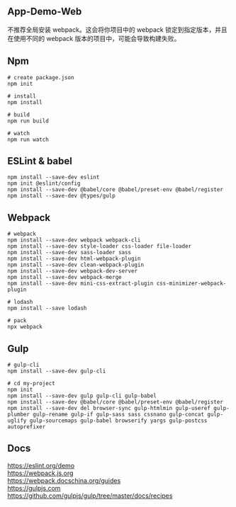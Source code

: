 ## App-Demo-Web
不推荐全局安装 webpack。这会将你项目中的 webpack 锁定到指定版本，并且在使用不同的 webpack 版本的项目中，可能会导致构建失败。


## Npm
```shell
# create package.json
npm init

# install
npm install

# build
npm run build

# watch
npm run watch
```


## ESLint & babel
```shell
npm install --save-dev eslint
npm init @eslint/config
npm install --save-dev @babel/core @babel/preset-env @babel/register
npm install --save-dev @types/gulp
```


## Webpack
```shell
# webpack
npm install --save-dev webpack webpack-cli
npm install --save-dev style-loader css-loader file-loader
npm install --save-dev sass-loader sass
npm install --save-dev html-webpack-plugin
npm install --save-dev clean-webpack-plugin
npm install --save-dev webpack-dev-server
npm install --save-dev webpack-merge
npm install --save-dev mini-css-extract-plugin css-minimizer-webpack-plugin

# lodash
npm install --save lodash

# pack
npx webpack
```


## Gulp
```shell
# gulp-cli
npm install --save-dev gulp-cli

# cd my-project
npm init
npm install --save-dev gulp gulp-cli gulp-babel
npm install --save-dev @babel/core @babel/preset-env @babel/register
npm install --save-dev del browser-sync gulp-htmlmin gulp-useref gulp-plumber gulp-rename gulp-if gulp-sass sass cssnano gulp-concat gulp-uglify gulp-sourcemaps gulp-babel browserify yargs gulp-postcss autoprefixer
```

## Docs
https://eslint.org/demo  
https://webpack.js.org  
https://webpack.docschina.org/guides  
https://gulpjs.com  
https://github.com/gulpjs/gulp/tree/master/docs/recipes  

